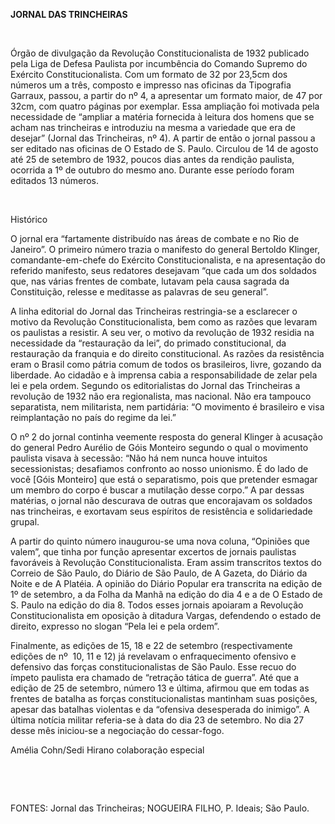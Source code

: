 **JORNAL DAS TRINCHEIRAS**

 

Órgão de divulgação da Revolução Constitucionalista de 1932 publicado
pela Liga de Defesa Paulista por incumbência do Comando Supremo do
Exército Constitucionalista. Com um formato de 32 por 23,5cm dos números
um a três, composto e impresso nas oficinas da Tipografia Garraux,
passou, a partir do nº 4, a apresentar um formato maior, de 47 por 32cm,
com quatro páginas por exemplar. Essa ampliação foi motivada pela
necessidade de “ampliar a matéria fornecida à leitura dos homens que se
acham nas trincheiras e introduziu na mesma a variedade que era de
desejar” (Jornal das Trincheiras, nº 4). A partir de então o jornal
passou a ser editado nas oficinas de O Estado de S. Paulo. Circulou de
14 de agosto até 25 de setembro de 1932, poucos dias antes da rendição
paulista, ocorrida a 1º de outubro do mesmo ano. Durante esse período
foram editados 13 números.

 

Histórico

O jornal era “fartamente distribuído nas áreas de combate e no Rio de
Janeiro”. O primeiro número trazia o manifesto do general Bertoldo
Klinger, comandante-em-chefe do Exército Constitucionalista, e na
apresentação do referido manifesto, seus redatores desejavam “que cada
um dos soldados que, nas várias frentes de combate, lutavam pela causa
sagrada da Constituição, relesse e meditasse as palavras de seu
general”.

A linha editorial do Jornal das Trincheiras restringia-se a esclarecer o
motivo da Revolução Constitucionalista, bem como as razões que levaram
os paulistas a resistir. A seu ver, o motivo da revolução de 1932
residia na necessidade da “restauração da lei”, do primado
constitucional, da restauração da franquia e do direito constitucional.
As razões da resistência eram o Brasil como pátria comum de todos os
brasileiros, livre, gozando da liberdade. Ao cidadão e à imprensa cabia
a responsabilidade de zelar pela lei e pela ordem. Segundo os
editorialistas do Jornal das Trincheiras a revolução de 1932 não era
regionalista, mas nacional. Não era tampouco separatista, nem
militarista, nem partidária: “O movimento é brasileiro e visa
reimplantação no país do regime da lei.”

O nº 2 do jornal continha veemente resposta do general Klinger à
acusação do general Pedro Aurélio de Góis Monteiro segundo o qual o
movimento paulista visava à secessão: “Não há nem nunca houve intuitos
secessionistas; desafiamos confronto ao nosso unionismo. É do lado de
você [Góis Monteiro] que está o separatismo, pois que pretender esmagar
um membro do corpo é buscar a mutilação desse corpo.” A par dessas
matérias, o jornal não descurava de outras que encorajavam os soldados
nas trincheiras, e exortavam seus espíritos de resistência e
solidariedade grupal.

A partir do quinto número inaugurou-se uma nova coluna, “Opiniões que
valem”, que tinha por função apresentar excertos de jornais paulistas
favoráveis à Revolução Constitucionalista. Eram assim transcritos textos
do Correio de São Paulo, do Diário de São Paulo, de A Gazeta, do Diário
da Noite e de A Platéia. A opinião do Diário Popular era transcrita na
edição de 1º de setembro, a da Folha da Manhã na edição do dia 4 e a de
O Estado de S. Paulo na edição do dia 8. Todos esses jornais apoiaram a
Revolução Constitucionalista em oposição à ditadura Vargas, defendendo o
estado de direito, expresso no slogan “Pela lei e pela ordem”.

Finalmente, as edições de 15, 18 e 22 de setembro (respectivamente
edições de nº  10, 11 e 12) já revelavam o enfraquecimento ofensivo e
defensivo das forças constitucionalistas de São Paulo. Esse recuo do
ímpeto paulista era chamado de “retração tática de guerra”. Até que a
edição de 25 de setembro, número 13 e última, afirmou que em todas as
frentes de batalha as forças constitucionalistas mantinham suas
posições, apesar das batalhas violentas e da “ofensiva desesperada do
inimigo”. A última notícia militar referia-se à data do dia 23 de
setembro. No dia 27 desse mês iniciou-se a negociação do cessar-fogo.

Amélia Cohn/Sedi Hirano colaboração especial

 

 

FONTES: Jornal das Trincheiras; NOGUEIRA FILHO, P. Ideais; São Paulo.

 
